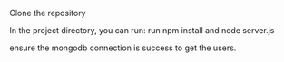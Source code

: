
Clone the repository

In the project directory, you can run: run npm install and node server.js

ensure the mongodb connection is success to get the users.
